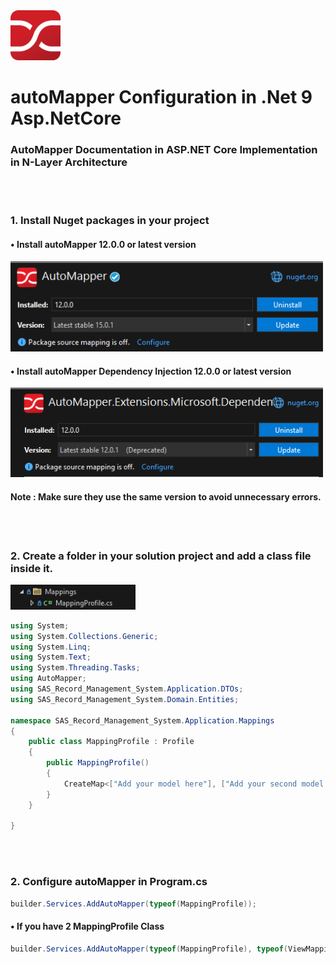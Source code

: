 <img src="AutoMapper.png" alt="Step 1" width="80"/>

# autoMapper Configuration in .Net 9 Asp.NetCore
### AutoMapper Documentation in ASP.NET Core Implementation in N-Layer Architecture

<br>
<br>

### 1. Install Nuget packages in your project
#### • Install autoMapper 12.0.0 or latest version
<img src="AutoMapperNugget.png" alt="Step 1" width="500"/>

#### • Install autoMapper Dependency Injection 12.0.0 or latest version
<img src="AutoMapperDependencyInjection.png" alt="Step 1" width="500"/>


#### Note : Make sure they use the same version to avoid unnecessary errors.

<br>
<br>

### 2. Create a folder in your solution project and add a class file inside it.
<img src="Mappings.png" alt="Step 1" width="200"/>

```csharp
using System;
using System.Collections.Generic;
using System.Linq;
using System.Text;
using System.Threading.Tasks;
using AutoMapper;
using SAS_Record_Management_System.Application.DTOs;
using SAS_Record_Management_System.Domain.Entities;

namespace SAS_Record_Management_System.Application.Mappings
{
    public class MappingProfile : Profile
    {
        public MappingProfile()
        {
            CreateMap<["Add your model here"], ["Add your second model here"]>();
        }
    }
   
}

```


<br>
<br>

### 2. Configure autoMapper in Program.cs
```csharp
builder.Services.AddAutoMapper(typeof(MappingProfile));
```
#### • If you have 2 MappingProfile Class
```csharp
builder.Services.AddAutoMapper(typeof(MappingProfile), typeof(ViewMappingProfile));
```




